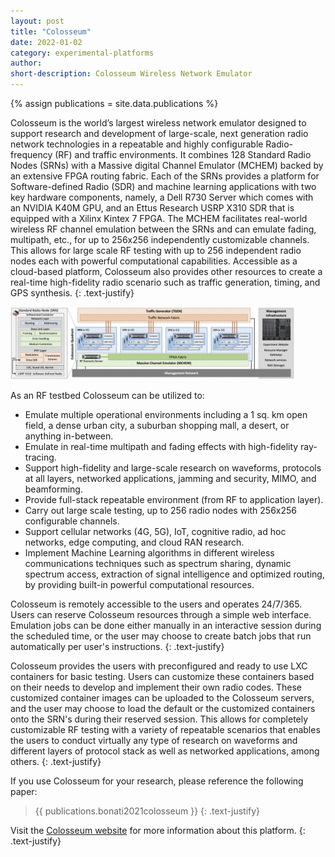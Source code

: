 ```yaml
---
layout: post
title: "Colosseum"
date: 2022-01-02
category: experimental-platforms
author:
short-description: Colosseum Wireless Network Emulator
---
```


{% assign publications = site.data.publications %}

Colosseum is the world’s largest wireless network emulator designed to support research and development of large-scale, next generation radio network technologies in a repeatable and highly configurable Radio-frequency (RF) and traffic environments. It combines 128 Standard Radio Nodes (SRNs) with a Massive digital Channel Emulator (MCHEM) backed by an extensive FPGA routing fabric. Each of the SRNs provides a platform for Software-defined Radio (SDR) and machine learning applications with two key hardware components, namely, a Dell R730 Server which comes with an NVIDIA K40M GPU, and an Ettus Research USRP X310 SDR that is equipped with a Xilinx Kintex 7 FPGA. The MCHEM facilitates real-world wireless RF channel emulation between the SRNs and can emulate fading, multipath, etc., for up to 256x256 independently customizable channels. This allows for large scale RF testing with up to 256 independent radio nodes each with powerful computational capabilities. Accessible as a cloud-based platform, Colosseum also provides other resources to create a real-time high-fidelity radio scenario such as traffic generation, timing, and GPS synthesis.
{: .text-justify}

<img src="/assets/post-assets/colosseum-architecture.png" class="post-image" alt="Colosseum Architecture" width="90%">

As an RF testbed Colosseum can be utilized to:
- Emulate multiple operational environments including a 1 sq. km open field, a dense urban city, a suburban shopping mall, a desert, or anything in-between.
- Emulate in real-time multipath and fading effects with high-fidelity ray-tracing.
- Support high-fidelity and large-scale research on waveforms, protocols at all layers, networked applications, jamming and security, MIMO, and beamforming.
- Provide full-stack repeatable environment (from RF to application layer).
- Carry out large scale testing, up to 256 radio nodes with 256x256 configurable channels.
- Support cellular networks (4G, 5G), IoT, cognitive radio, ad hoc networks, edge computing, and cloud RAN research.
- Implement Machine Learning algorithms in different wireless communications techniques such as spectrum sharing, dynamic spectrum access, extraction of signal intelligence and optimized routing, by providing built-in powerful computational resources.

Colosseum is remotely accessible to the users and operates 24/7/365. Users can reserve Colosseum resources through a simple web interface. Emulation jobs can be done either manually in an interactive session during the scheduled time, or the user may choose to create batch jobs that run automatically per user's instructions.
{: .text-justify}

Colosseum provides the users with preconfigured and ready to use LXC containers for basic testing. Users can customize these containers based on their needs to develop and implement their own radio codes. These customized container images can be uploaded to the Colosseum servers, and the user may choose to load the default or the customized containers onto the SRN's during their reserved session. This allows for completely customizable RF testing with a variety of repeatable scenarios that enables the users to conduct virtually any type of research on waveforms and different layers of protocol stack as well as networked applications, among others.
{: .text-justify}

If you use Colosseum for your research, please reference the following paper:

> {{ publications.bonati2021colosseum }}
> {: .text-justify}

Visit the <a href="https://www.northeastern.edu/colosseum" target="_blank">Colosseum website</a> for more information about this platform.
{: .text-justify}

